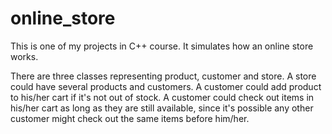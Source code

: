 # online_store
This is one of my projects in C++ course. 
It simulates how an online store works.

There are three classes representing product, customer and store.
A store could have several products and customers.
A customer could add product to his/her cart if it's not out of stock.
A customer could check out items in his/her cart as long as they are still available,
since it's possible any other customer might check out the same items before him/her.